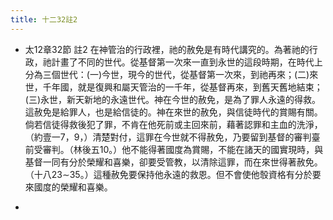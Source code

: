 ```yaml
---
title: 十二32註2
---
```


- 太12章32節 註2
在神管治的行政裡，祂的赦免是有時代講究的。為著祂的行政，祂計畫了不同的世代。從基督第一次來一直到永世的這段時期，在時代上分為三個世代：(一)今世，現今的世代，從基督第一次來，到祂再來；(二)來世，千年國，就是復興和屬天管治的一千年，從基督再來，到舊天舊地結束；(三)永世，新天新地的永遠世代。神在今世的赦免，是為了罪人永遠的得救。這赦免是給罪人，也是給信徒的。神在來世的赦免，與信徒時代的賞賜有關。倘若信徒得救後犯了罪，不肯在他死前或主回來前，藉著認罪和主血的洗淨，（約壹一7，9，）清楚對付，這罪在今世就不得赦免，乃要留到基督的審判臺前受審判。（林後五10。）他不能得著國度為賞賜，不能在諸天的國實現時，與基督一同有分於榮耀和喜樂，卻要受管教，以清除這罪，而在來世得著赦免。（十八23∼35。）這種赦免要保持他永遠的救恩。但不會使他彀資格有分於要來國度的榮耀和喜樂。

- 
